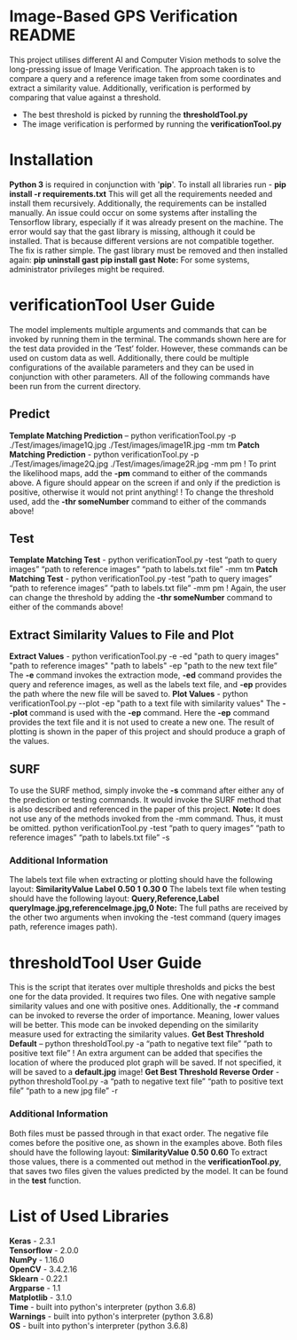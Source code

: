 # Image-Based GPS Verification README #
This project utilises different AI and Computer Vision methods
to solve the long-pressing issue of Image Verification. The approach
taken is to compare a query and a reference image taken from some coordinates
and extract a similarity value. Additionally, verification is performed by comparing
that value against a threshold.
- The best threshold is picked by running the **thresholdTool.py**
- The image verification is performed by running the **verificationTool.py**

# Installation #
**Python 3** is required in conjunction with '**pip**'.
To install all libraries run - **pip install -r requirements.txt**
This will get all the requirements needed and install them recursively.
Additionally, the requirements can be installed manually. An issue could occur on some systems after installing the Tensorflow library, especially if it was already present on the machine. The error would say that the gast library is missing, although it could be installed. That is because different versions are not compatible together. The fix is rather simple. The gast library must be removed and then installed again:
**pip uninstall gast**
**pip install gast**
**Note:** For some systems, administrator privileges might be required.

# verificationTool User Guide #
The model implements multiple arguments and commands that can be invoked by running them in the terminal. The commands shown here are for the test data provided in the ‘Test’ folder. However, these commands can be used on custom data as well. Additionally, there could be multiple configurations of the available parameters and they can be used in conjunction with other parameters. All of the following commands have been run from the current directory.

## Predict ##
**Template Matching Prediction** – python verificationTool.py -p ./Test/images/image1Q.jpg ./Test/images/image1R.jpg -mm tm
**Patch Matching Prediction** - python verificationTool.py -p ./Test/images/image2Q.jpg ./Test/images/image2R.jpg -mm pm
! To print the likelihood maps, add the **-pm** command to either of the commands above. A figure should appear on the screen if and only if the prediction is positive, otherwise it would not print anything!
! To change the threshold used, add the **-thr someNumber** command to either of the commands above!

## Test ##
**Template Matching Test** - python verificationTool.py -test “path to query images” “path to reference images” “path to labels.txt file” -mm tm
**Patch Matching Test** - python verificationTool.py -test “path to query images” “path to reference images” “path to labels.txt file” -mm pm
! Again, the user can change the threshold by adding the **-thr someNumber** command to either of the commands above!

## Extract Similarity Values to File and Plot ##
**Extract Values** - python verificationTool.py -e -ed "path to query images" "path to reference images" "path to labels" -ep "path to the new text file”
The **-e** command invokes the extraction mode, **-ed** command provides the query and reference images, as well as the labels text file, and **-ep** provides the path where the new file will be saved to.
**Plot Values** - python verificationTool.py --plot -ep "path to a text file with similarity values"
The **--plot** command is used with the **-ep** command. Here the **-ep** command provides the text file and it is not used to create a new one. The result of plotting is shown in the paper of this project and should produce a graph of the values.

## SURF ##
To use the SURF method, simply invoke the **-s** command after either any of the prediction or testing commands. It would invoke the SURF method that is also described and referenced in the paper of this project.
**Note:** It does not use any of the methods invoked from the -mm command. Thus, it must be omitted.
python verificationTool.py -test “path to query images” “path to reference images” “path to labels.txt file” -s

### Additional Information ###
The labels text file when extracting or plotting should have the following layout:
**SimilarityValue Label**
**0.50 1**
**0.30 0**
The labels text file when testing should have the following layout:
**Query,Reference,Label**
**queryImage.jpg,referenceImage.jpg,0**
**Note:** The full paths are received by the other two arguments when invoking the -test command (query images path, reference images path).

# thresholdTool User Guide #
This is the script that iterates over multiple thresholds and picks the best one for the data provided. It requires two files. One with negative sample similarity values and one with positive ones. Additionally, the **-r** command can be invoked to reverse the order of importance. Meaning, lower values will be better. This mode can be invoked depending on the similarity measure used for extracting the similarity values.
**Get Best Threshold Default** – python thresholdTool.py -a “path to negative text file” “path to positive text file”
! An extra argument can be added that specifies the location of where the produced plot graph will be saved. If not specified, it will be saved to a **default.jpg** image!
**Get Best Threshold Reverse Order** - python thresholdTool.py -a “path to negative text file” “path to positive text file” “path to a new jpg file” -r

### Additional Information ###
Both files must be passed through in that exact order. The negative file comes before the positive one, as shown in the examples above. Both files should have the following layout:
**SimilarityValue**
**0.50**
**0.60**
To extract those values, there is a commented out method in the **verificationTool.py**, that saves two files given the values predicted by the model. It can be found in the **test** function.

# List of Used Libraries #
**Keras** - 2.3.1<br/>
**Tensorflow** - 2.0.0<br/>
**NumPy** - 1.16.0<br/>
**OpenCV** - 3.4.2.16<br/>
**Sklearn** - 0.22.1<br/>
**Argparse** - 1.1<br/>
**Matplotlib** - 3.1.0<br/>
**Time** - built into python's interpreter (python 3.6.8)<br/>
**Warnings** - built into python's interpreter (python 3.6.8)<br/>
**OS** - built into python's interpreter (python 3.6.8)
